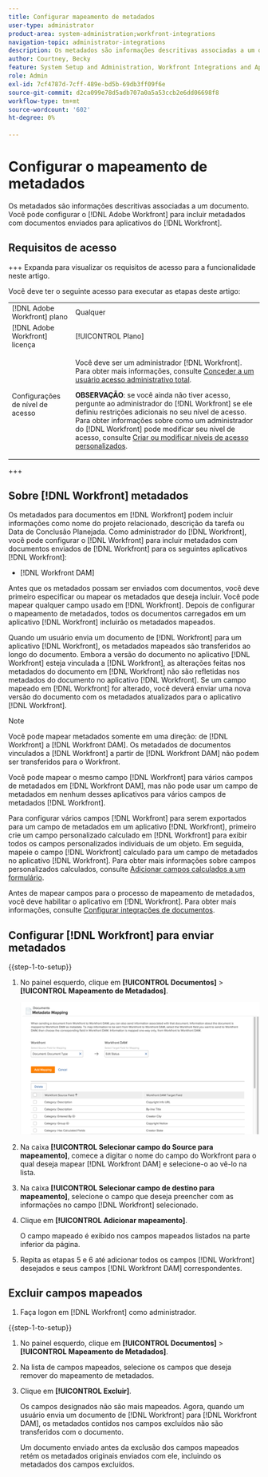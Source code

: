 ```yaml
---
title: Configurar mapeamento de metadados
user-type: administrator
product-area: system-administration;workfront-integrations
navigation-topic: administrator-integrations
description: Os metadados são informações descritivas associadas a um documento. Você pode configurar [!DNL Adobe Workfront] para incluir metadados com documentos enviados para [!DNL Workfront] aplicativos.
author: Courtney, Becky
feature: System Setup and Administration, Workfront Integrations and Apps
role: Admin
exl-id: 7cf4787d-7cff-489e-bd5b-69db3ff09f6e
source-git-commit: d2ca099e78d5adb707a0a5a53ccb2e6dd06698f8
workflow-type: tm+mt
source-wordcount: '602'
ht-degree: 0%

---
```


# Configurar o mapeamento de metadados

Os metadados são informações descritivas associadas a um documento. Você pode configurar o [!DNL Adobe Workfront] para incluir metadados com documentos enviados para aplicativos do [!DNL Workfront].

## Requisitos de acesso

+++ Expanda para visualizar os requisitos de acesso para a funcionalidade neste artigo.

Você deve ter o seguinte acesso para executar as etapas deste artigo:

<table style="table-layout:auto"> 
 <col> 
 <col> 
 <tbody> 
  <tr> 
   <td role="rowheader">[!DNL Adobe Workfront] plano</td> 
   <td>Qualquer</td> 
  </tr> 
  <tr> 
   <td role="rowheader">[!DNL Adobe Workfront] licença</td> 
   <td>[!UICONTROL Plano]</td> 
  </tr> 
  <tr> 
   <td role="rowheader">Configurações de nível de acesso</td> 
   <td> <p>Você deve ser um administrador [!DNL Workfront]. Para obter mais informações, consulte <a href="../../administration-and-setup/add-users/configure-and-grant-access/grant-a-user-full-administrative-access.md" class="MCXref xref">Conceder a um usuário acesso administrativo total</a>.</p> <p><b>OBSERVAÇÃO</b>: se você ainda não tiver acesso, pergunte ao administrador do [!DNL Workfront] se ele definiu restrições adicionais no seu nível de acesso. Para obter informações sobre como um administrador do [!DNL Workfront] pode modificar seu nível de acesso, consulte <a href="../../administration-and-setup/add-users/configure-and-grant-access/create-modify-access-levels.md" class="MCXref xref">Criar ou modificar níveis de acesso personalizados</a>.</p> </td> 
  </tr> 
 </tbody> 
</table>

+++

## Sobre [!DNL Workfront] metadados

Os metadados para documentos em [!DNL Workfront] podem incluir informações como nome do projeto relacionado, descrição da tarefa ou Data de Conclusão Planejada. Como administrador do [!DNL Workfront], você pode configurar o [!DNL Workfront] para incluir metadados com documentos enviados de [!DNL Workfront] para os seguintes aplicativos [!DNL Workfront]:

* [!DNL Workfront DAM]

Antes que os metadados possam ser enviados com documentos, você deve primeiro especificar ou mapear os metadados que deseja incluir. Você pode mapear qualquer campo usado em [!DNL Workfront]. Depois de configurar o mapeamento de metadados, todos os documentos carregados em um aplicativo [!DNL Workfront] incluirão os metadados mapeados.

Quando um usuário envia um documento de [!DNL Workfront] para um aplicativo [!DNL Workfront], os metadados mapeados são transferidos ao longo do documento. Embora a versão do documento no aplicativo [!DNL Workfront] esteja vinculada a [!DNL Workfront], as alterações feitas nos metadados do documento em [!DNL Workfront] não são refletidas nos metadados do documento no aplicativo [!DNL Workfront]. Se um campo mapeado em [!DNL Workfront] for alterado, você deverá enviar uma nova versão do documento com os metadados atualizados para o aplicativo [!DNL Workfront].

>[!NOTE]
>
>Você pode mapear metadados somente em uma direção: de [!DNL Workfront] a [!DNL Workfront DAM]. Os metadados de documentos vinculados a [!DNL Workfront] a partir de [!DNL Workfront DAM] não podem ser transferidos para o Workfront.

Você pode mapear o mesmo campo [!DNL Workfront] para vários campos de metadados em [!DNL Workfront DAM], mas não pode usar um campo de metadados em nenhum desses aplicativos para vários campos de metadados [!DNL Workfront].

Para configurar vários campos [!DNL Workfront] para serem exportados para um campo de metadados em um aplicativo [!DNL Workfront], primeiro crie um campo personalizado calculado em [!DNL Workfront] para exibir todos os campos personalizados individuais de um objeto. Em seguida, mapeie o campo [!DNL Workfront] calculado para um campo de metadados no aplicativo [!DNL Workfront]. Para obter mais informações sobre campos personalizados calculados, consulte [Adicionar campos calculados a um formulário](/help/quicksilver/administration-and-setup/customize-workfront/create-manage-custom-forms/form-designer/design-a-form/add-a-calculated-field.md).

Antes de mapear campos para o processo de mapeamento de metadados, você deve habilitar o aplicativo em [!DNL Workfront]. Para obter mais informações, consulte [Configurar integrações de documentos](../../administration-and-setup/configure-integrations/configure-document-integrations.md).

## Configurar [!DNL Workfront] para enviar metadados

{{step-1-to-setup}}

1. No painel esquerdo, clique em **[!UICONTROL Documentos]** > **[!UICONTROL Mapeamento de Metadados]**.

   ![Mapeamento de metadados](assets/metadata-mapping.png)

1. Na caixa **[!UICONTROL Selecionar campo do Source para mapeamento]**, comece a digitar o nome do campo do Workfront para o qual deseja mapear [!DNL Workfront DAM] e selecione-o ao vê-lo na lista.
1. Na caixa **[!UICONTROL Selecionar campo de destino para mapeamento]**, selecione o campo que deseja preencher com as informações no campo [!DNL Workfront] selecionado.

1. Clique em **[!UICONTROL Adicionar mapeamento]**.

   O campo mapeado é exibido nos campos mapeados listados na parte inferior da página.

1. Repita as etapas 5 e 6 até adicionar todos os campos [!DNL Workfront] desejados e seus campos [!DNL Workfront DAM] correspondentes.

## Excluir campos mapeados

1. Faça logon em [!DNL Workfront] como administrador.

{{step-1-to-setup}}

1. No painel esquerdo, clique em **[!UICONTROL Documentos]** > **[!UICONTROL Mapeamento de Metadados]**.

1. Na lista de campos mapeados, selecione os campos que deseja remover do mapeamento de metadados.
1. Clique em **[!UICONTROL Excluir]**.

   Os campos designados não são mais mapeados. Agora, quando um usuário envia um documento de [!DNL Workfront] para [!DNL Workfront DAM], os metadados contidos nos campos excluídos não são transferidos com o documento.

   Um documento enviado antes da exclusão dos campos mapeados retém os metadados originais enviados com ele, incluindo os metadados dos campos excluídos.
